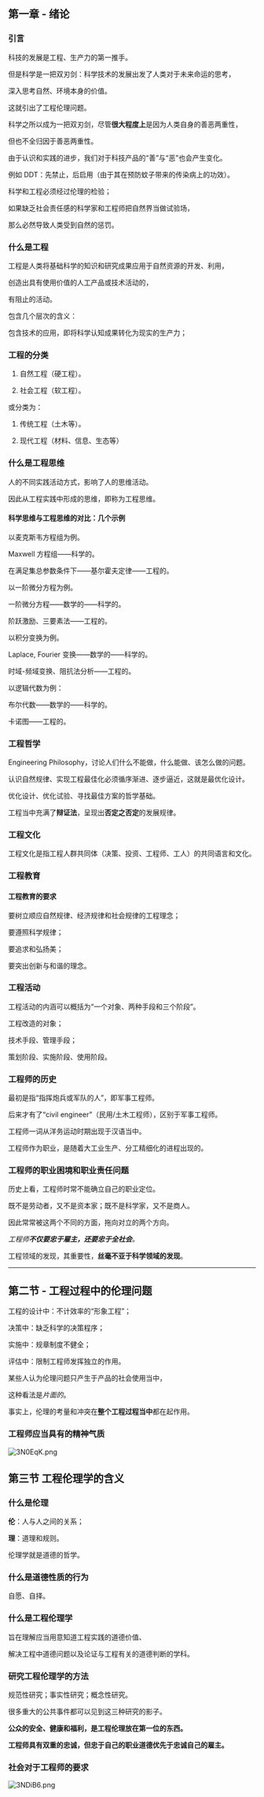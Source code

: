 ## 第一章 - 绪论
### 引言
科技的发展是工程、生产力的第一推手。

但是科学是一把双刃剑：科学技术的发展出发了人类对于未来命运的思考，

深入思考自然、环境本身的价值。

这就引出了工程伦理问题。

科学之所以成为一把双刃剑，尽管**很大程度上**是因为人类自身的善恶两重性，

但也不全归因于善恶两重性。

由于认识和实践的进步，我们对于科技产品的“善”与“恶”也会产生变化。

例如 DDT：先禁止，后启用（由于其在预防蚊子带来的传染病上的功效）。

科学和工程必须经过伦理的检验；

如果缺乏社会责任感的科学家和工程师把自然界当做试验场，

那么必然导致人类受到自然的惩罚。

### 什么是工程
工程是人类将基础科学的知识和研究成果应用于自然资源的开发、利用，

创造出具有使用价值的人工产品或技术活动的，

有阻止的活动。

包含几个层次的含义：

包含技术的应用，即将科学认知成果转化为现实的生产力；

### 工程的分类
1. 自然工程（硬工程）。

2. 社会工程（软工程）。

或分类为：

1. 传统工程（土木等）。

2. 现代工程（材料、信息、生态等）

### 什么是工程思维
人的不同实践活动方式，影响了人的思维活动。

因此从工程实践中形成的思维，即称为工程思维。

#### 科学思维与工程思维的对比：几个示例
以麦克斯韦方程组为例。

Maxwell 方程组——科学的。

在满足集总参数条件下——基尔霍夫定律——工程的。

以一阶微分方程为例。

一阶微分方程——数学的——科学的。

阶跃激励、三要素法——工程的。

以积分变换为例。

Laplace, Fourier 变换——数学的——科学的。

时域-频域变换、阻抗法分析——工程的。

以逻辑代数为例：

布尔代数——数学的——科学的。

卡诺图——工程的。

### 工程哲学
Engineering Philosophy，讨论人们什么不能做，什么能做、该怎么做的问题。

认识自然规律、实现工程最佳化必须循序渐进、逐步逼近，这就是最优化设计。

优化设计、优化试验、寻找最佳方案的哲学基础。

工程当中充满了**辩证法**，呈现出**否定之否定**的发展规律。

### 工程文化
工程文化是指工程人群共同体（决策、投资、工程师、工人）的共同语言和文化。

### 工程教育
#### 工程教育的要求
要树立顺应自然规律、经济规律和社会规律的工程理念；

要遵照科学规律；

要追求和弘扬美；

要突出创新与和谐的理念。

### 工程活动
工程活动的内涵可以概括为“一个对象、两种手段和三个阶段”。

工程改造的对象；

技术手段、管理手段；

策划阶段、实施阶段、使用阶段。

### 工程师的历史
最初是指“指挥炮兵或军队的人”，即军事工程师。

后来才有了“civil engineer”（民用/土木工程师），区别于军事工程师。

工程师一词从洋务运动时期出现于汉语当中。

工程师作为职业，是随着大工业生产、分工精细化的进程出现的。

### 工程师的职业困境和职业责任问题
历史上看，工程师时常不能确立自己的职业定位。

既不是劳动者，又不是资本家；既不是科学家，又不是商人。

因此常常被这两个不同的方面，拖向对立的两个方向。

*工程师**不仅要忠于雇主，还要忠于全社会**。*

工程领域的发现，其重要性，**丝毫不亚于科学领域的发现**。
_______________________________
## 第二节 - 工程过程中的伦理问题

工程的设计中：不计效率的“形象工程”；

决策中：缺乏科学的决策程序；

实施中：规章制度不健全；

评估中：限制工程师发挥独立的作用。

某些人认为伦理问题只产生于产品的社会使用当中，

这种看法是*片面的*。

事实上，伦理的考量和冲突在**整个工程过程当中**都在起作用。

### 工程师应当具有的精神气质
![3N0EqK.png](https://s2.ax1x.com/2020/02/26/3N0EqK.png)

## 第三节 工程伦理学的含义
### 什么是伦理
**伦**：人与人之间的关系；

**理**：道理和规则。

伦理学就是道德的哲学。

### 什么是道德性质的行为
自愿、自择。

### 什么是工程伦理学
旨在理解应当用意知道工程实践的道德价值、

解决工程中道德问题以及论证与工程有关的道德判断的学科。

### 研究工程伦理学的方法
规范性研究；事实性研究；概念性研究。

很多重大的公共事件都可以见到这三种研究的影子。

**公众的安全、健康和福利，是工程伦理放在第一位的东西。**

**工程师具有双重的忠诚，但忠于自己的职业道德优先于忠诚自己的雇主。**

### 社会对于工程师的要求
![3NDiB6.png](https://s2.ax1x.com/2020/02/26/3NDiB6.png)
